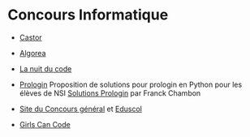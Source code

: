# Concours Informatique

- [Castor](https://www.castor-informatique.fr/)

- [Algorea](https://algorea.org/#/)

- [La nuit du code](https://www.nuitducode.net/)

- [Prologin](https://prologin.org/) Proposition de solutions pour prologin en Python pour les élèves de NSI [Solutions Prologin](https://ens-fr.gitlab.io/prologin/) par Franck Chambon 

- [Site du Concours général](https://www.education.gouv.fr/le-concours-general-des-lycees-et-des-metiers-un-prix-d-excellence-10022) et [Eduscol](https://eduscol.education.fr/1455/presentation-du-concours-general-des-lycees-et-des-metiers)

- [Girls Can Code](https://girlscancode.fr/)